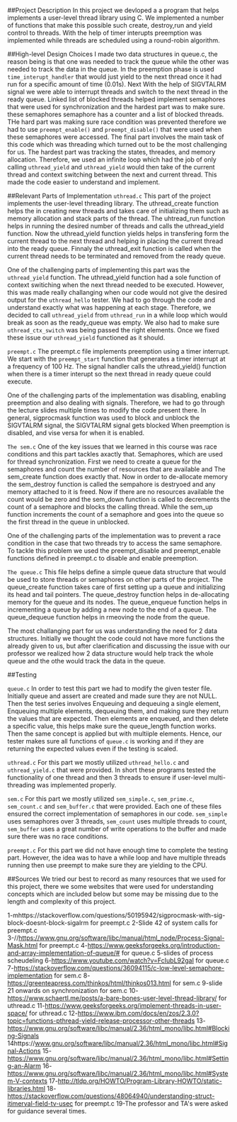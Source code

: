 ##Project Description
In this project we devloped a a program that helps implements a user-level thread library using C.
We implemented a number of functions that make this possible such create, destroy,run and yield control to threads. With the help of timer interupts preemption was implemented while threads are scheduled using a round-robin algorithm.

##High-level Design Choices
I made two data structures in queue.c, the reason being is that one was needed to track the queue while the other was needed to track the data in the queue. In the preemption phase is used `time_interupt_handler` that would just yield to the next thread once it had run for a specific amount of time (0.01s). Next With the help of SIGVTALRM signal we were able to interrupt threads and switch to the next thread in the ready queue. Linked list of blocked threads helped implement semaphores that were used for synchronization and the hardest part was to make sure. these semaphores semaphore has a counter and a list of blocked threads. THe hard part was making sure race condition was prevented therefore we had to use `preempt_enable()` and `preempt_disable()` that were used when these semaphores were accessed. The final part involves the main task of this code which was threading which turned out to be the most challenging for us. The hardest part was tracking the states, threades, and memory allocation. Therefore, we used an infinite loop which had the job of only calling `uthread_yield` and `uthread_yield` would then take of the current thread and context switching between the next and current thread. This made the code easier to understand and implement.

##Relevant Parts of Implementation
`uthread.c`
This part of the project implements the user-level threading library. The uthread_create function helps the in creating new threads and takes care of initializing them such as memory allocation and stack parts of the thread. The uhtread_run function helps in running the desired number of threads and calls the uthread_yield function. Now the uthread_yield function yields helps in transfering form the current thread to the next thread and helping in placing the current thread into the ready queue. Finnaly the uthread_exit function is called when the current thread needs to be terminated and removed from the ready queue.

One of the challenging parts of implementing this part was the `uthread_yield` function. The uthread_yield function had a sole function of context switiching when the next thread needed to be executed. However, this was made really challanging when our code would not give the desired output for the `uthread_hello` tester. We had to go through the code and understand exactly what was happening at each stage. Therefore, we decided to call `uthread_yield` from `uthread_run` in a while loop which would break as soon as the ready_queue was empty. We also had to make sure `uthread_ctx_switch` was being passed the right elements. Once we fixed these issue our `uthread_yield` functioned as it should.

`preempt.c`
The preempt.c file implements preemption using a timer interrupt. We start with the `preempt_start` function that generates a timer interrupt at a frequency of 100 Hz. The signal handler calls the uthread_yield() function when there is a timer interupt so the next thread in ready queue could execute.

One of the challenging parts of the implementation was disabling, enabling preemption and also dealing with signals. Therefore, we had to go through the lecture slides multiple times to modify the code present there. In general, sigprocmask function was used to block and unblock the SIGVTALRM signal, the SIGVTALRM signal gets blocked When preemption is disabled, and vise versa for when it is enabled.

`The sem.c`
One of the key issues that we learned in this course was race conditions and this part tackles axactly that. Semaphores, which are used for thread synchronization. First we need to create a queue for the semaphores and count the number of resources that are available and The sem_create function does exactly that. Now in order to de-allocate memory the sem_destroy function is called the sempahore is destryoed and any memory attached to it is freed. Now if there are no resources available the count would be zero and the sem_down function is called to decrements the count of a semaphore and blocks the calling thread. While the sem_up function increments the count of a semaphore and goes into the queue so the first thread in the queue in unblocked.

One of the challenging parts of the implementation was to prevent a race condition in the case that two threads try to access the same semaphore. To tackle this problem we used the preempt_disable and preempt_enable functions defined in preempt.c to disable and enable preemption.

`The queue.c`
This file helps define a simple queue data structure that would be used to store threads or semaphores on other parts of the project. The queue_create function takes care of first setting up a queue and initializing its head and tail pointers. The queue_destroy function helps in de-allocating memory for the queue and its nodes. The queue_enqueue function helps in incrementing a queue by adding a new node to the end of a queue. The queue_dequeue function helps in rmeoving the node from the queue.

The most challanging part for us was understanding the need for 2 data structures. Initially we thought the code could not have more functions the already given to us, but after claerification and discussing the issue with our professor we realized how 2 data structure would help track the whole queue and the othe would track the data in the queue.

##Testing

`queue.c`
In order to test this part we had to modify the given tester file. Initially queue and assert are created and made sure they are not NULL. Then the test series involves Enqueuing and dequeuing a single element, Enqueuing multiple elements, dequeuing them, and making sure they return the values that are expected. Then elements are enqueued, and then delete a specific value, this helps make sure the queue_length function works. Then the same concept is applied but with multiiple elements. Hence, our tester makes sure all functions of `queue.c` is working and if they are returning the expected values even if the testing is scaled.

`uthread.c`
For this part we mostly utilized `uthread_hello.c` and `uthread_yield.c` that were provided. In short these programs tested the functionality of one thread and then 3 threads to ensure if user-level multi-threading was implemented properly.

`sem.c`
For this part we mostly utilized `sem_simple.c`, `sem_prime.c`, `sem_count.c` and `sem_buffer.c` that were provided. Each one of these files ensured the correct implementation of semaphores in our code. `sem_simple` uses semaphores over 3 threads, `sem_count` uses multiple threads to count, `sem_buffer` uses a great number of write operations to the buffer and made sure there was no race conditions.

`preempt.c`
For this part we did not have enough time to complete the testing part. However, the idea was to have a while loop and have multiple threads running then use preempt to make sure they are yielding to the CPU.

##Sources
We tried our best to record as many resources that we used for this project, there we some websites that were used for understanding concepts which are included below but some may be missing due to the length and complexity of this project.

1-mhttps://stackoverflow.com/questions/50195942/sigprocmask-with-sig-block-doesnt-block-sigalrm for preempt.c
2-Slide 42 of system calls for preempt.c
3-//https://www.gnu.org/software/libc/manual/html_node/Process-Signal-Mask.html for preempt.c
4-https://www.geeksforgeeks.org/introduction-and-array-implementation-of-queue/# for queue.c
5-slides of process scheudeling
6-https://www.youtube.com/watch?v=FcIubL92gaI for queue.c
7-https://stackoverflow.com/questions/36094115/c-low-level-semaphore-implementation for sem.c
8-https://greenteapress.com/thinkos/html/thinkos013.html for sem.c
9-slide 21 onwards on synchronization for sem.c
10-https://www.schaertl.me/posts/a-bare-bones-user-level-thread-library/ for uthread.c
11-https://www.geeksforgeeks.org/implement-threads-in-user-space/ for uthread.c
12-https://www.ibm.com/docs/en/zos/2.3.0?topic=functions-pthread-yield-release-processor-other-threads
13-https://www.gnu.org/software/libc/manual/2.36/html_mono/libc.html#Blocking-Signals
14https://www.gnu.org/software/libc/manual/2.36/html_mono/libc.html#Signal-Actions
15-https://www.gnu.org/software/libc/manual/2.36/html_mono/libc.html#Setting-an-Alarm
16-https://www.gnu.org/software/libc/manual/2.36/html_mono/libc.html#System-V-contexts
17-http://tldp.org/HOWTO/Program-Library-HOWTO/static-libraries.html
18-https://stackoverflow.com/questions/48064940/understanding-struct-itimerval-field-tv-usec for preempt.c
19-The professor and TA's were asked for guidance several times.
